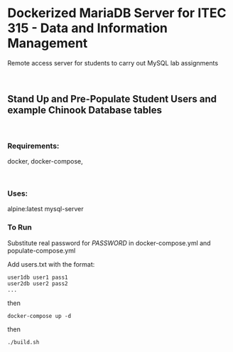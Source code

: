 # Dockerized MariaDB Server for ITEC 315 - Data and Information Management

Remote access server for students to carry out MySQL lab assignments

<br/>

## Stand Up and Pre-Populate Student Users and example Chinook Database tables

<br/>

### Requirements:

docker, docker-compose, 

<br/>

### Uses:


alpine:latest
mysql-server


### To Run

Substitute real password for *PASSWORD* in docker-compose.yml and populate-compose.yml

Add users.txt with the format:
```
user1db user1 pass1
user2db user2 pass2
...
```

then

`docker-compose up -d`

then

`./build.sh`
